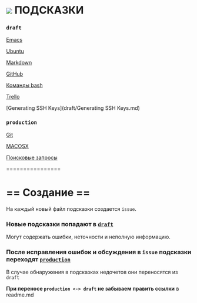 ![](https://avatars0.githubusercontent.com/u/6559911?s=29) ПОДСКАЗКИ
===

### `draft`

  [Emacs](draft/Emacs.md)
	
  [Ubuntu](draft/Ubuntu.md)
  
  [Markdown](draft/Markdown.md)

  [GitHub](draft/GitHub.md)

  [Команды bash](draft/bash:commands.md)
  
  [Trello](draft/Trello.md)
  
  [Generating SSH Keys](draft/Generating SSH Keys.md)
  
### `production`  
  
  [Git](Git.Hub.md)

  [MACOSX](MACOSX.md)
	
  [Поисковые запросы](Query-language.md)
	


================

# == Создание ==

На каждый новый файл подсказки создается `issue`.

### Новые подсказки попадают в [`draft`](draft)
 
 Могут содержать ошибки, неточности и неполную информацию.

### После исправления ошибок и обсуждения в `issue` подсказки переходят [`production`](.)

 

В случае обнаружения в подсказках недочетов они переносятся из `draft`

**При переносе `production <-> draft` не забываем править ссылки** в readme.md
